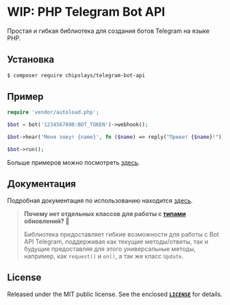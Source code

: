# WIP: PHP Telegram Bot API

Простая и гибкая библиотека для создания ботов Telegram на языке PHP.

## Установка

```bash
$ composer require chipslays/telegram-bot-api
```

## Пример
```php 
require 'vendor/autoload.php';

$bot = bot('1234567890:BOT_TOKEN')->webhook();

$bot->hear('Меня зовут {name}', fn ($name) => reply("Привет {$name}!"));

$bot->run();
```

Больше примеров можно посмотреть [здесь](https://github.com/aethletic/telegram-bot-api/tree/master/examples).

## Документация

Подробная документация по использованию находится [здесь]().

> **Почему нет отдельных классов для работы с [типами](https://core.telegram.org/bots/api#available-types) обновлений? 🤨**
>
> Библиотека предоставляет гибкие возможности для работы с Bot API Telegram, поддерживая как текущие методы/ответы, так и будущие предоставляя для этого универсальные методы, например, как `request()` и `on()`, а так же класс `Update`.

## License
Released under the MIT public license. See the enclosed [**`LICENSE`**](https://github.com/aethletic/telegram-bot-api/blob/master/license) for details.
